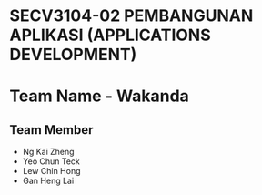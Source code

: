 # SECV3104-02 PEMBANGUNAN APLIKASI (APPLICATIONS DEVELOPMENT)
# Team Name - Wakanda
## Team Member
- Ng Kai Zheng
- Yeo Chun Teck
- Lew Chin Hong
- Gan Heng Lai
